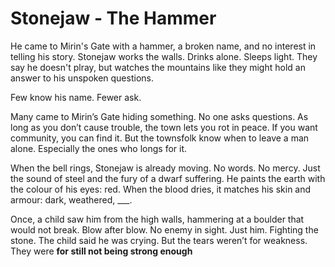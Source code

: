# Stonejaw - The Hammer

He came to Mirin's Gate with a hammer, a broken name, and no interest in telling his story. Stonejaw works the walls. Drinks alone. Sleeps light. They say he doesn't plray, but watches the mountains like they might hold an answer to his unspoken questions.

Few know his name. Fewer ask.

Many came to Mirin’s Gate hiding something. No one asks questions. As long as you don’t cause trouble, the town lets you rot in peace. If you want community, you can find it. But the townsfolk know when to leave a man alone. Especially the ones who longs for it.

When the bell rings, Stonejaw is already moving. No words. No mercy. Just the sound of steel and the fury of a dwarf suffering. He paints the earth with the colour of his eyes: red. When the blood dries, it matches his skin and armour: dark, weathered, ___.


Once, a child saw him from the high walls, hammering at a boulder that would not break. Blow after blow. No enemy in sight. Just him. Fighting the stone. The child said he was crying.
But the tears weren’t for weakness.
They were **for still not being strong enough**